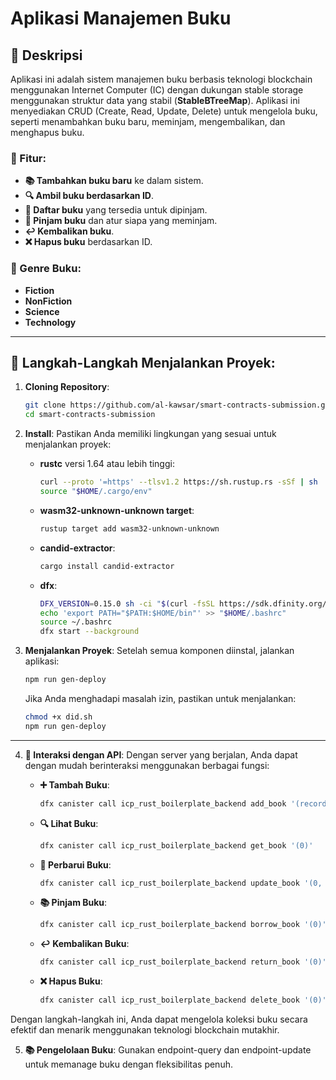 # Aplikasi Manajemen Buku

## 🎯 Deskripsi

Aplikasi ini adalah sistem manajemen buku berbasis teknologi blockchain menggunakan Internet Computer (IC) dengan dukungan stable storage menggunakan struktur data yang stabil (**StableBTreeMap**). Aplikasi ini menyediakan CRUD (Create, Read, Update, Delete) untuk mengelola buku, seperti menambahkan buku baru, meminjam, mengembalikan, dan menghapus buku.

### 🚀 Fitur:

- **📚 Tambahkan buku baru** ke dalam sistem.
- **🔍 Ambil buku berdasarkan ID**.
- **📜 Daftar buku** yang tersedia untuk dipinjam.
- **📖 Pinjam buku** dan atur siapa yang meminjam.
- **↩️ Kembalikan buku**.
- **❌ Hapus buku** berdasarkan ID.

### 🌟 Genre Buku:

- **Fiction**
- **NonFiction**
- **Science**
- **Technology**

---

## 🔧 Langkah-Langkah Menjalankan Proyek:

1. **Cloning Repository**:
    
    ```bash
    git clone https://github.com/al-kawsar/smart-contracts-submission.git
    cd smart-contracts-submission
    ```
    
2. **Install**: Pastikan Anda memiliki lingkungan yang sesuai untuk menjalankan proyek:
    
    - **rustc** versi 1.64 atau lebih tinggi:
        
        ```bash
        curl --proto '=https' --tlsv1.2 https://sh.rustup.rs -sSf | sh
        source "$HOME/.cargo/env"
        ```
        
    - **wasm32-unknown-unknown target**:
        
        ```bash
        rustup target add wasm32-unknown-unknown
        ```
        
    - **candid-extractor**:
        
        ```bash
        cargo install candid-extractor
        ```
        
    - **dfx**:
        
        ```bash
        DFX_VERSION=0.15.0 sh -ci "$(curl -fsSL https://sdk.dfinity.org/install.sh)"
        echo 'export PATH="$PATH:$HOME/bin"' >> "$HOME/.bashrc"
        source ~/.bashrc
        dfx start --background
        ```
        
3. **Menjalankan Proyek**: Setelah semua komponen diinstal, jalankan aplikasi:
    
    ```bash
    npm run gen-deploy  
    ```
    
    Jika Anda menghadapi masalah izin, pastikan untuk menjalankan:
    
    ```bash
    chmod +x did.sh  
    npm run gen-deploy  
    ```
    

---

4. **📱 Interaksi dengan API**: Dengan server yang berjalan, Anda dapat dengan mudah berinteraksi menggunakan berbagai fungsi:
    
    - **➕ Tambah Buku**:
        
        ```bash
        dfx canister call icp_rust_boilerplate_backend add_book '(record { title = "Buku Baru"; author = "Penulis"; genre = "Fiction"; })'  
        ```
        
    - **🔍 Lihat Buku**:
        
        ```bash
        dfx canister call icp_rust_boilerplate_backend get_book '(0)'  
        ```
        
    - **🔄 Perbarui Buku**:
        
        ```bash
        dfx canister call icp_rust_boilerplate_backend update_book '(0, record { title = "Buku Diperbarui"; author = "Penulis"; genre = "Fiction"; })'  
        ```
        
    - **📚 Pinjam Buku**:
        
        ```bash
        dfx canister call icp_rust_boilerplate_backend borrow_book '(0)'  
        ```
        
    - **↩️ Kembalikan Buku**:
        
        ```bash
        dfx canister call icp_rust_boilerplate_backend return_book '(0)'  
        ```
        
    - **❌ Hapus Buku**:
        
        ```bash
        dfx canister call icp_rust_boilerplate_backend delete_book '(0)'  
        ```
        

Dengan langkah-langkah ini, Anda dapat mengelola koleksi buku secara efektif dan menarik menggunakan teknologi blockchain mutakhir.

5. **📚 Pengelolaan Buku**: Gunakan endpoint-query dan endpoint-update untuk memanage buku dengan fleksibilitas penuh.
